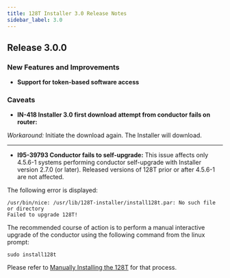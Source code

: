 ```yaml
---
title: 128T Installer 3.0 Release Notes
sidebar_label: 3.0
---
```


## Release 3.0.0

### New Features and Improvements

- **Support for token-based software access**

### Caveats

- **IN-418 Installer 3.0 first download attempt from conductor fails on router:** 

_Workaround:_ Initiate the download again. The Installer will download.

------
- **I95-39793 Conductor fails to self-upgrade:** This issue affects only 4.5.6-1 systems performing conductor self-upgrade with Installer version 2.7.0 (or later). Released versions of 128T prior or after 4.5.6-1 are not affected.

The following error is displayed:
```
/usr/bin/nice: /usr/lib/128T-installer/install128t.par: No such file or directory
Failed to upgrade 128T!
```
The recommended course of action is to perform a manual interactive upgrade of the conductor using the following command from the linux prompt:
```
sudo install128t
``` 

Please refer to [Manually Installing the 128T](intro_installation_installer.md) for that process. 